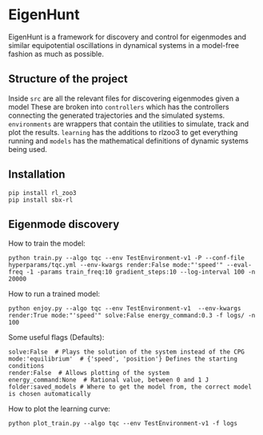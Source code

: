 # EigenHunt

EigenHunt is a framework for discovery and control for eigenmodes and similar 
equipotential oscillations in dynamical systems in a model-free fashion as much as 
possible.

## Structure of the project
Inside `src` are all the relevant files for discovering eigenmodes given a model These are broken into `controllers` 
which has the controllers connecting the generated trajectories and the simulated systems. `environments` are 
wrappers that contain the utilities to simulate, track and plot the results. `learning` has the additions to rlzoo3 
to get everything running and `models` has the mathematical definitions of dynamic systems being used.

## Installation
```
pip install rl_zoo3
pip install sbx-rl
```

## Eigenmode discovery

How to train the model:
```
python train.py --algo tqc --env TestEnvironment-v1 -P --conf-file hyperparams/tqc.yml --env-kwargs render:False mode:"'speed'" --eval-freq -1 -params train_freq:10 gradient_steps:10 --log-interval 100 -n 20000
```
How to run a trained model:
```
python enjoy.py --algo tqc --env TestEnvironment-v1  --env-kwargs render:True mode:"'speed'" solve:False energy_command:0.3 -f logs/ -n 100
```
Some useful flags (Defaults):
```
solve:False  # Plays the solution of the system instead of the CPG
mode:'equilibrium'  # {'speed', 'position'} Defines the starting conditions
render:False  # Allows plotting of the system
energy_command:None  # Rational value, between 0 and 1 J
folder:saved_models # Where to get the model from, the correct model is chosen automatically
```
How to plot the learning curve:
```
python plot_train.py --algo tqc --env TestEnvironment-v1 -f logs
```